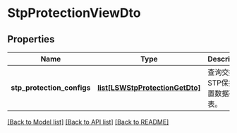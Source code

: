 # StpProtectionViewDto

## Properties
Name | Type | Description | Notes
------------ | ------------- | ------------- | -------------
**stp_protection_configs** | [**list[LSWStpProtectionGetDto]**](LSWStpProtectionGetDto.md) | 查询交换机STP保护配置数据列表。 | 

[[Back to Model list]](../README.md#documentation-for-models) [[Back to API list]](../README.md#documentation-for-api-endpoints) [[Back to README]](../README.md)


